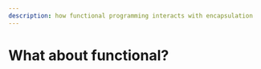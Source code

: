 ```yaml
---
description: how functional programming interacts with encapsulation
---
```


# What about functional?



